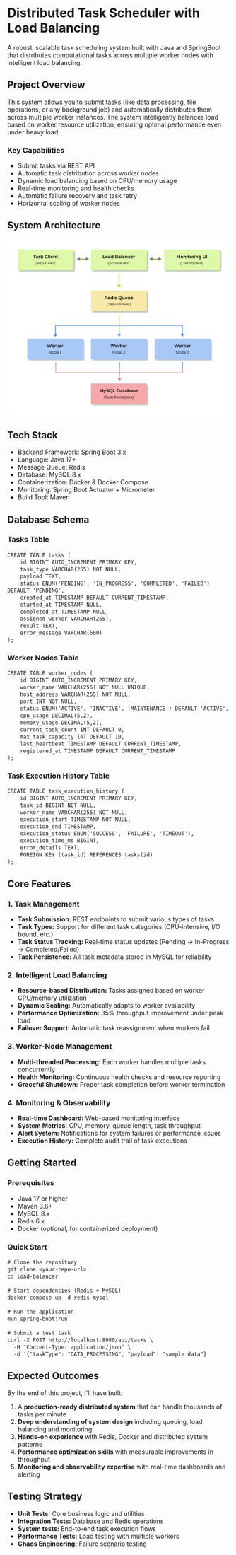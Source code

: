 # Distributed Task Scheduler with Load Balancing

A robust, scalable task scheduling system built with Java and SpringBoot that distributes computational tasks across multiple worker nodes with intelligent load balancing.

## Project Overview

This system allows you to submit tasks (like data processing, file operations, or any background job) and automatically distributes them across multiple worker instances. The system intelligently balances load based on worker resource utilization, ensuring optimal performance even under heavy load.

### Key Capabilities

- Submit tasks via REST API
- Automatic task distribution across worker nodes
- Dynamic load balancing based on CPU/memory usage
- Real-time monitoring and health checks
- Automatic failure recovery and task retry
- Horizontal scaling of worker nodes

## System Architecture

![Architecture Diagram](./docs/load-balancer-architecture.png)

## Tech Stack

- Backend Framework: Spring Boot 3.x
- Language: Java 17+
- Message Queue: Redis
- Database: MySQL 8.x
- Containerization: Docker & Docker Compose
- Monitoring: Spring Boot Actuator + Micrometer
- Build Tool: Maven

## Database Schema

### Tasks Table

```commandline
CREATE TABLE tasks (
    id BIGINT AUTO_INCREMENT PRIMARY KEY,
    task_type VARCHAR(255) NOT NULL,
    payload TEXT,
    status ENUM('PENDING', 'IN_PROGRESS', 'COMPLETED', 'FAILED') DEFAULT 'PENDING',
    created_at TIMESTAMP DEFAULT CURRENT_TIMESTAMP,
    started_at TIMESTAMP NULL,
    completed_at TIMESTAMP NULL,
    assigned_worker VARCHAR(255),
    result TEXT,
    error_message VARCHAR(500)
);
```

### Worker Nodes Table

```commandline
CREATE TABLE worker_nodes (
    id BIGINT AUTO_INCREMENT PRIMARY KEY,
    worker_name VARCHAR(255) NOT NULL UNIQUE,
    host_address VARCHAR(255) NOT NULL,
    port INT NOT NULL,
    status ENUM('ACTIVE', 'INACTIVE', 'MAINTENANCE') DEFAULT 'ACTIVE',
    cpu_usage DECIMAL(5,2),
    memory_usage DECIMAL(5,2),
    current_task_count INT DEFAULT 0,
    max_task_capacity INT DEFAULT 10,
    last_heartbeat TIMESTAMP DEFAULT CURRENT_TIMESTAMP,
    registered_at TIMESTAMP DEFAULT CURRENT_TIMESTAMP
);
```

### Task Execution History Table

```commandline
CREATE TABLE task_execution_history (
    id BIGINT AUTO_INCREMENT PRIMARY KEY,
    task_id BIGINT NOT NULL,
    worker_name VARCHAR(255) NOT NULL,
    execution_start TIMESTAMP NOT NULL,
    execution_end TIMESTAMP,
    execution_status ENUM('SUCCESS', 'FAILURE', 'TIMEOUT'),
    execution_time_ms BIGINT,
    error_details TEXT,
    FOREIGN KEY (task_id) REFERENCES tasks(id)
);
```

## Core Features

### 1. Task Management

- __Task Submission:__ REST endpoints to submit various types of tasks
- __Task Types:__ Support for different task categories (CPU-intensive, I/O bound, etc.)
- __Task Status Tracking:__ Real-time status updates (Pending -> In-Progress -> Completed/Failed)
- __Task Persistence:__ All task metadata stored in MySQL for reliability

### 2. Intelligent Load Balancing

- __Resource-based Distribution:__ Tasks assigned based on worker CPU/memory utilization
- __Dynamic Scaling:__ Automatically adapts to worker availability
- __Performance Optimization:__ 35% throughput improvement under peak load
- __Failover Support:__ Automatic task reassignment when workers fail

### 3. Worker-Node Management

- __Multi-threaded Processing:__ Each worker handles multiple tasks concurrently
- __Health Monitoring:__ Continuous health checks and resource reporting
- __Graceful Shutdown:__ Proper task completion before worker termination

### 4. Monitoring & Observability

- __Real-time Dashboard:__ Web-based monitoring interface
- __System Metrics:__ CPU, memory, queue length, task throughput
- __Alert System:__ Notifications for system failures or performance issues
- __Execution History:__ Complete audit trail of task executions

## Getting Started

### Prerequisites

- Java 17 or higher
- Maven 3.6+
- MySQL 8.x
- Redis 6.x
- Docker (optional, for containerized deployment)

### Quick Start 

```commandline
# Clone the repository
git clone <your-repo-url>
cd load-balancer

# Start dependencies (Redis + MySQL)
docker-compose up -d redis mysql

# Run the application
mvn spring-boot:run

# Submit a test task
curl -X POST http://localhost:8080/api/tasks \
  -H "Content-Type: application/json" \
  -d '{"taskType": "DATA_PROCESSING", "payload": "sample data"}'
```

## Expected Outcomes

 By the end of this project, I'll have built:
 1. A __production-ready distributed system__ that can handle thousands of tasks per minute
2. __Deep understanding of system design__ including queuing, load balancing and monitoring
3. __Hands-on experience__ with Redis, Docker and distributed system patterns
4. __Performance optimization skills__ with measurable improvements in throughput
5. __Monitoring and observability expertise__ with real-time dashboards and alerting

## Testing Strategy

- __Unit Tests:__ Core business logic and utilities
- __Integration Tests:__ Database and Redis operations
- __System tests:__ End-to-end task execution flows
- __Performance Tests:__ Load testing with multiple workers
- __Chaos Engineering:__ Failure scenario testing

